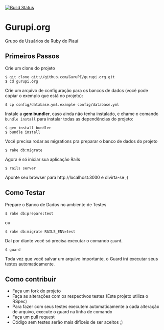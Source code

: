 [![Build Status](https://travis-ci.org/dmitryrck/gurupi.org.svg?branch=master)](https://travis-ci.org/dmitryrck/gurupi.org)

# Gurupi.org

Grupo de Usuários de Ruby do Piauí

## Primeiros Passos

Crie um clone do projeto

    $ git clone git://github.com/GuruPI/gurupi.org.git
    $ cd gurupi.org

Crie um arquivo de configuração para os bancos de dados (você pode copiar o exemplo que está no projeto):

    $ cp config/database.yml.example config/database.yml

Instale a **gem bundler**, caso ainda não tenha instalado, e chame o comando `bundle install` para instalar todas as dependências do projeto:

    $ gem install bundler
    $ bundle install

Você precisa rodar as migrations pra preparar o banco de dados do projeto

    $ rake db:migrate

Agora é só iniciar sua aplicação Rails

    $ rails server

Aponte seu browser para http://localhost:3000 e divirta-se ;)

## Como Testar

Prepare o Banco de Dados no ambiente de Testes

    $ rake db:prepare:test

ou

    $ rake db:migrate RAILS_ENV=test

Daí por diante você só precisa executar o comando `guard`.

    $ guard

Toda vez que você salvar um arquivo importante, o Guard irá executar seus testes automaticamente.

## Como contribuir

* Faça um fork do projeto
* Faça as alterações com os respectivos testes (Este projeto utiliza o RSpec)
* Para fazer com seus testes executem automaticamente a cada alteração de arquivo, execute o guard na linha de comando
* Faça um pull request
* Código sem testes serão mais difíceis de ser aceitos ;)